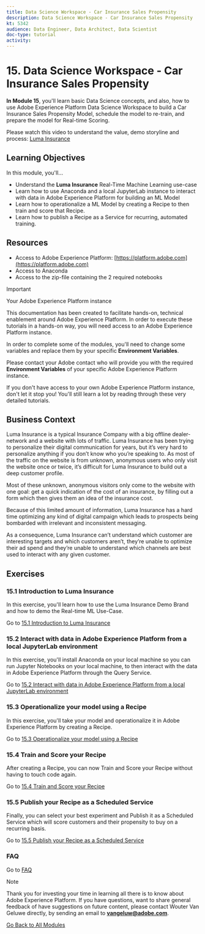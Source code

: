 ```yaml
---
title: Data Science Workspace - Car Insurance Sales Propensity
description: Data Science Workspace - Car Insurance Sales Propensity
kt: 5342
audience: Data Engineer, Data Architect, Data Scientist
doc-type: tutorial
activity: 
---
```


# 15. Data Science Workspace - Car Insurance Sales Propensity

**In Module 15**, you'll learn basic Data Science concepts, and also, how to use Adobe Experience Platform Data Science Workspace to build a Car Insurance Sales Propensity Model, schedule the model to re-train, and prepare the model for Real-time Scoring.

Please watch this video to understand the value, demo storyline and process: [Luma Insurance](http://bit.ly/lumainsurance)

## Learning Objectives

In this module, you'll...

- Understand the **Luma Insurance** Real-Time Machine Learning use-case
- Learn how to use Anaconda and a local JupyterLab instance to interact with data in Adobe Experience Platform for building an ML Model
- Learn how to operationalize a ML Model by creating a Recipe to then train and score that Recipe.
- Learn how to publish a Recipe as a Service for recurring, automated training.

## Resources

- Access to Adobe Experience Platform: [https://platform.adobe.com](https://platform.adobe.com) 
- Access to Anaconda
- Access to the zip-file containing the 2 required notebooks

>[!IMPORTANT]
>
>Your Adobe Experience Platform instance
>
>This documentation has been created to facilitate hands-on, technical enablement around Adobe Experience Platform. In order to execute these tutorials in a hands-on way, you will need access to an Adobe Experience Platform instance.
>
>In order to complete some of the modules, you'll need to change some variables and replace them by your specific **Environment Variables**. 
>
>Please contact your Adobe contact who will provide you with the required **Environment Variables** of your specific Adobe Experience Platform instance.
>
>If you don't have access to your own Adobe Experience Platform instance, don't let it stop you! You'll still learn a lot by reading through these very detailed tutorials.

## Business Context

Luma Insurance is a typical Insurance Company with a big offline dealer-network and a website with lots of traffic.
Luma Insurance has been trying to personalize their digital communication for years, but it’s very hard to personalize anything if you don’t know who you’re speaking to. As most of the traffic on the website is from unknown, anonymous users who only visit the website once or twice, it’s difficult for Luma Insurance to build out a deep customer profile.

Most of these unknown, anonymous visitors only come to the website with one goal: get a quick indication of the cost of an insurance, by filling out a form which then gives them an idea of the insurance cost.

Because of this limited amount of information, Luma Insurance has a hard time optimizing any kind of digital campaign which leads to prospects being bombarded with irrelevant and inconsistent messaging.

As a consequence, Luma Insurance can’t understand which customer are interesting targets and which customers aren’t, they’re unable to optimize their ad spend and they’re unable to understand which channels are best used to interact with any given customer.

## Exercises

### 15.1 Introduction to Luma Insurance

In this exercise, you'll learn how to use the Luma Insurance Demo Brand and how to demo the Real-time ML Use-Case.

Go to [15.1 Introduction to Luma Insurance](./ex1.md)

### 15.2 Interact with data in Adobe Experience Platform from a local JupyterLab environment

In this exercise, you'll install Anaconda on your local machine so you can run Jupyter Notebooks on your local machine, to then interact with the data in Adobe Experience Platform through the Query Service.

Go to [15.2 Interact with data in Adobe Experience Platform from a local JupyterLab environment](./ex2.md)

### 15.3 Operationalize your model using a Recipe

In this exercise, you'll take your model and operationalize it in Adobe Experience Platform by creating a Recipe.

Go to [15.3 Operationalize your model using a Recipe](./ex3.md)

### 15.4 Train and Score your Recipe

After creating a Recipe, you can now Train and Score your Recipe without having to touch code again.

Go to [15.4 Train and Score your Recipe](./ex4.md)

### 15.5 Publish your Recipe as a Scheduled Service

Finally, you can select your best experiment and Publish it as a Scheduled Service which will score customers and their propensity to buy on a recurring basis.

Go to [15.5 Publish your Recipe as a Scheduled Service](./ex5.md)

### FAQ

Go to [FAQ](./qa.md)

>[!NOTE]
>
>Thank you for investing your time in learning all there is to know about Adobe Experience Platform. If you have questions, want to share general feedback of have suggestions on future content, please contact Wouter Van Geluwe directly, by sending an email to **vangeluw@adobe.com**.

[Go Back to All Modules](../../overview.md)
